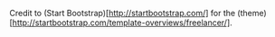 Credit to (Start Bootstrap)[http://startbootstrap.com/] for the (theme)[http://startbootstrap.com/template-overviews/freelancer/].
